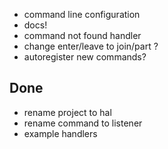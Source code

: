 * command line configuration
* docs!
* command not found handler
* change enter/leave to join/part ?
* autoregister new commands?

## Done
* rename project to hal
* rename command to listener
* example handlers
